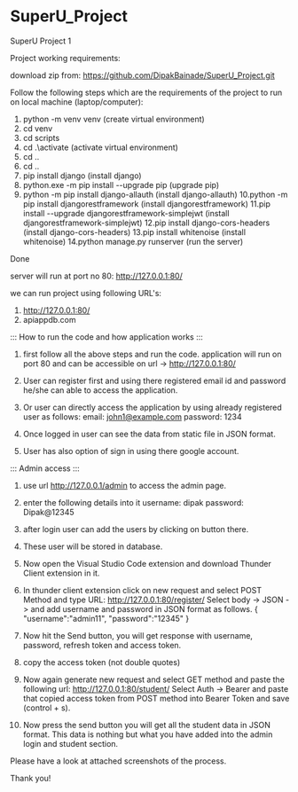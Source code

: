 # SuperU_Project
SuperU Project 1

Project working requirements:


download zip from: https://github.com/DipakBainade/SuperU_Project.git


Follow the following steps which are the requirements of the project to run on local machine (laptop/computer):

1. python -m venv venv (create virtual environment)
2. cd venv
3. cd scripts
4. cd .\activate (activate virtual environment)
5. cd ..
6. cd ..
7. pip install django (install django)
8. python.exe -m pip install --upgrade pip (upgrade pip)
9. python -m pip install django-allauth (install django-allauth)
10.python -m pip install djangorestframework (install djangorestframework)
11.pip install --upgrade djangorestframework-simplejwt (install djangorestframework-simplejwt)
12.pip install django-cors-headers (install django-cors-headers)
13.pip install whitenoise (install whitenoise)
14.python manage.py runserver (run the server)

Done

server will run at port no 80: http://127.0.0.1:80/

we can run project using following URL's:
1. http://127.0.0.1:80/
2. apiappdb.com



::: How to run the code and how application works :::

1. first follow all the above steps and run the code. application will run on port 80 and can be accessible on url -> http://127.0.0.1:80/

2. User can register first and using there registered email id and password he/she can able to access the application.

3. Or user can directly access the application by using already registered user as follows:
email: john1@example.com
password: 1234

4. Once logged in user can see the data from static file in JSON format.

5. User has also option of sign in using there google account.


::: Admin access :::

1. use url http://127.0.0.1/admin to access the admin page.

2. enter the following details into it
username: dipak
password: Dipak@12345

3. after login user can add the users by clicking on button there.

4. These user will be stored in database.

5. Now open the Visual Studio Code extension and download Thunder Client extension in it.

6. In thunder client extension click on new request and select POST Method and type URL: http://127.0.0.1:80/register/
Select body -> JSON -> and add username and password in JSON format as follows.
{
  "username":"admin11",
  "password":"12345"
}

7. Now hit the Send button, you will get response with username, password, refresh token and access token.

8. copy the access token (not double quotes)

9. Now again generate new request and select GET method and paste the following url:
http://127.0.0.1:80/student/
Select Auth -> Bearer and paste that copied access token from POST method into Bearer Token and save (control + s).

10. Now press the send button you will get all the student data in JSON format.
This data is nothing but what you have added into the admin login and student section.

Please have a look at attached screenshots of the process.

Thank you!






